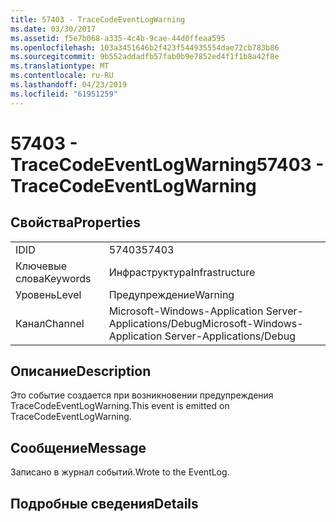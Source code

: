 ```yaml
---
title: 57403 - TraceCodeEventLogWarning
ms.date: 03/30/2017
ms.assetid: f5e7b068-a335-4c4b-9cae-44d0ffeaa595
ms.openlocfilehash: 103a3451646b2f423f544935554dae72cb783b86
ms.sourcegitcommit: 9b552addadfb57fab0b9e7852ed4f1f1b8a42f8e
ms.translationtype: MT
ms.contentlocale: ru-RU
ms.lasthandoff: 04/23/2019
ms.locfileid: "61951259"
---
```

# <a name="57403---tracecodeeventlogwarning"></a><span data-ttu-id="a2b9b-102">57403 - TraceCodeEventLogWarning</span><span class="sxs-lookup"><span data-stu-id="a2b9b-102">57403 - TraceCodeEventLogWarning</span></span>
## <a name="properties"></a><span data-ttu-id="a2b9b-103">Свойства</span><span class="sxs-lookup"><span data-stu-id="a2b9b-103">Properties</span></span>  
  
|||  
|-|-|  
|<span data-ttu-id="a2b9b-104">ID</span><span class="sxs-lookup"><span data-stu-id="a2b9b-104">ID</span></span>|<span data-ttu-id="a2b9b-105">57403</span><span class="sxs-lookup"><span data-stu-id="a2b9b-105">57403</span></span>|  
|<span data-ttu-id="a2b9b-106">Ключевые слова</span><span class="sxs-lookup"><span data-stu-id="a2b9b-106">Keywords</span></span>|<span data-ttu-id="a2b9b-107">Инфраструктура</span><span class="sxs-lookup"><span data-stu-id="a2b9b-107">Infrastructure</span></span>|  
|<span data-ttu-id="a2b9b-108">Уровень</span><span class="sxs-lookup"><span data-stu-id="a2b9b-108">Level</span></span>|<span data-ttu-id="a2b9b-109">Предупреждение</span><span class="sxs-lookup"><span data-stu-id="a2b9b-109">Warning</span></span>|  
|<span data-ttu-id="a2b9b-110">Канал</span><span class="sxs-lookup"><span data-stu-id="a2b9b-110">Channel</span></span>|<span data-ttu-id="a2b9b-111">Microsoft-Windows-Application Server-Applications/Debug</span><span class="sxs-lookup"><span data-stu-id="a2b9b-111">Microsoft-Windows-Application Server-Applications/Debug</span></span>|  
  
## <a name="description"></a><span data-ttu-id="a2b9b-112">Описание</span><span class="sxs-lookup"><span data-stu-id="a2b9b-112">Description</span></span>  
 <span data-ttu-id="a2b9b-113">Это событие создается при возникновении предупреждения TraceCodeEventLogWarning.</span><span class="sxs-lookup"><span data-stu-id="a2b9b-113">This event is emitted on TraceCodeEventLogWarning.</span></span>  
  
## <a name="message"></a><span data-ttu-id="a2b9b-114">Сообщение</span><span class="sxs-lookup"><span data-stu-id="a2b9b-114">Message</span></span>  
 <span data-ttu-id="a2b9b-115">Записано в журнал событий.</span><span class="sxs-lookup"><span data-stu-id="a2b9b-115">Wrote to the EventLog.</span></span>  
  
## <a name="details"></a><span data-ttu-id="a2b9b-116">Подробные сведения</span><span class="sxs-lookup"><span data-stu-id="a2b9b-116">Details</span></span>
